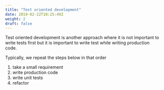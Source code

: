 ```yaml
---
title: "Test oriented development"
date: 2019-02-22T10:25:49Z
weight: 2
draft: false
---
```


Test oriented development is another approach where it is not important to write tests first but it is important to write test while writing production code. 

Typically, we repeat the steps below in that order
1. take a small requirement
2. write production code
3. write unit tests
4. refactor